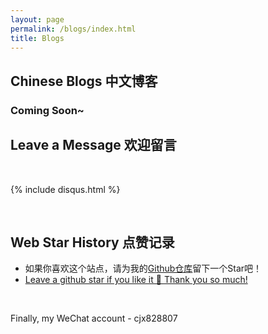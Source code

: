 ```yaml
---
layout: page
permalink: /blogs/index.html
title: Blogs
---
```


## Chinese Blogs 中文博客

### Coming Soon~

## Leave a Message 欢迎留言

<br>

{% include disqus.html %} 

<br>

## Web Star History 点赞记录

- 如果你喜欢这个站点，请为我的[Github仓库](https://github.com/PlutoKirito/PlutoKirito.github.io)留下一个Star吧！
- [Leave a github star if you like it 🥰 Thank you so much!](https://github.com/PlutoKirito/PlutoKirito.github.io) 

<br>
<!-- [![Star History Chart](https://api.star-history.com/svg?repos=PlutoKirito/PlutoKirito.github.io&type=Date)](https://star-history.com/#PlutoKirito/PlutoKirito.github.io&Date) -->

Finally, my WeChat account - cjx828807

<br>
